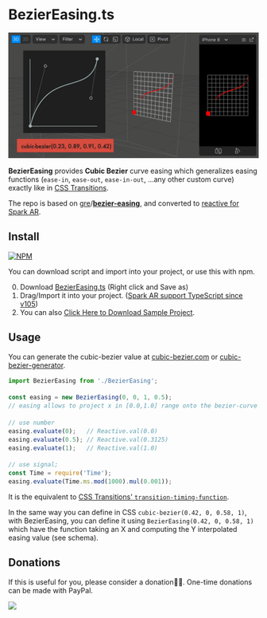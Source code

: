 # BezierEasing.ts

![bezier-easing-index](README.assets/bezier-easing-index.gif)

**BezierEasing** provides **Cubic Bezier** curve easing which generalizes easing functions (`ease-in`, `ease-out`, `ease-in-out`, ...any other custom curve) exactly like in [CSS Transitions](https://cubic-bezier.com/#.17,.67,.83,.67).

The repo is based on [gre](https://github.com/gre)/**[bezier-easing](https://github.com/gre/bezier-easing)**, and converted to [reactive for Spark AR](https://sparkar.facebook.com/ar-studio/learn/scripting/reactive-programming).



## Install

[![NPM](https://nodei.co/npm/sparkar-bezier-easing-ts.png?compact=true)](https://npmjs.org/package/sparkar-bezier-easing-ts)

You can download script and import into your project, or use this with npm.

0. Download [BezierEasing.ts](https://github.com/pofulu/sparkar-bezier-easing/raw/develop/BezierEasingDemo/scripts/BezierEasing.ts) (Right click and Save as)
1. Drag/Import it into your project. ([Spark AR support TypeScript since v105](https://sparkar.facebook.com/ar-studio/learn/scripting/typescript-support))
2. You can also [Click Here to Download Sample Project](https://github.com/pofulu/sparkar-bezier-easing/releases/latest/download/BezierEasingDemo.arprojpkg).



## Usage

You can generate the cubic-bezier value at [cubic-bezier.com](https://cubic-bezier.com/) or [cubic-bezier-generator](https://jakcharvat.github.io/cubic-bezier-generator/).

```javascript
import BezierEasing from './BezierEasing';

const easing = new BezierEasing(0, 0, 1, 0.5);
// easing allows to project x in [0.0,1.0] range onto the bezier-curve defined by the 4 points (see schema below).

// use number
easing.evaluate(0);   // Reactive.val(0.0)
easing.evaluate(0.5); // Reactive.val(0.3125)
easing.evaluate(1);   // Reactive.val(1.0)

// use signal;
const Time = require('Time');
easing.evaluate(Time.ms.mod(1000).mul(0.001));
```

It is the equivalent to [CSS Transitions' `transition-timing-function`](http://www.w3.org/TR/css3-transitions/#transition-timing-function-property).

In the same way you can define in CSS `cubic-bezier(0.42, 0, 0.58, 1)`, with BezierEasing, you can define it using `BezierEasing(0.42, 0, 0.58, 1)` which have the function taking an X and computing the Y interpolated easing value (see schema).



## Donations
If this is useful for you, please consider a donation🙏🏼. One-time donations can be made with PayPal.

[![](https://www.paypalobjects.com/en_US/i/btn/btn_donateCC_LG.gif)](https://www.paypal.com/cgi-bin/webscr?cmd=_s-xclick&hosted_button_id=HW99ESSALJZ36)
